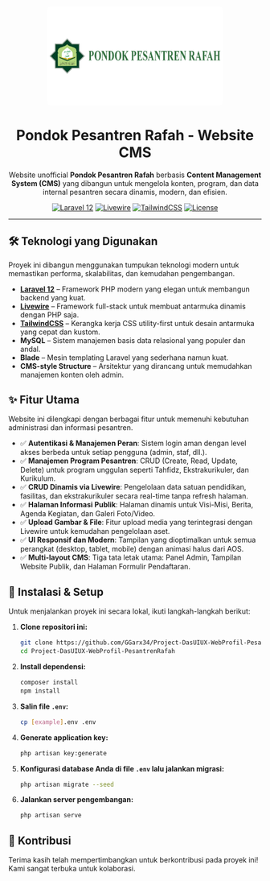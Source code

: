 <p align="center">
  <img src="https://raw.githubusercontent.com/GGarx34/Project-DasUIUX-WebProfil-PesantrenRafah/main/public/assets/logotext.webp" alt="Logo Pesantren Rafah" width="350" style="border-radius: 8px;">
</p>

<h1 align="center">
  Pondok Pesantren Rafah - Website CMS
</h1>

<p align="center">
  Website unofficial <strong>Pondok Pesantren Rafah</strong> berbasis <strong>Content Management System (CMS)</strong> yang dibangun untuk mengelola konten, program, dan data internal pesantren secara dinamis, modern, dan efisien.
</p>

<p align="center">
  <a href="#"><img src="https://img.shields.io/badge/Laravel-12-FF2D20?style=for-the-badge&logo=laravel" alt="Laravel 12"></a>
  <a href="#"><img src="https://img.shields.io/badge/Livewire-v3-4d52c1?style=for-the-badge&logo=livewire" alt="Livewire"></a>
  <a href="#"><img src="https://img.shields.io/badge/TailwindCSS-v3-06B6D4?style=for-the-badge&logo=tailwindcss" alt="TailwindCSS"></a>
  <a href="#"><img src="https://img.shields.io/badge/License-MIT-blue.svg?style=for-the-badge" alt="License"></a>
</p>

---

## 🛠️ Teknologi yang Digunakan

Proyek ini dibangun menggunakan tumpukan teknologi modern untuk memastikan performa, skalabilitas, dan kemudahan pengembangan.

-   **[Laravel 12](https://laravel.com)** – Framework PHP modern yang elegan untuk membangun backend yang kuat.
-   **[Livewire](https://livewire.laravel.com)** – Framework full-stack untuk membuat antarmuka dinamis dengan PHP saja.
-   **[TailwindCSS](https://tailwindcss.com)** – Kerangka kerja CSS utility-first untuk desain antarmuka yang cepat dan kustom.
-   **MySQL** – Sistem manajemen basis data relasional yang populer dan andal.
-   **Blade** – Mesin templating Laravel yang sederhana namun kuat.
-   **CMS-style Structure** – Arsitektur yang dirancang untuk memudahkan manajemen konten oleh admin.

## ✨ Fitur Utama

Website ini dilengkapi dengan berbagai fitur untuk memenuhi kebutuhan administrasi dan informasi pesantren.

-   ✅ **Autentikasi & Manajemen Peran**: Sistem login aman dengan level akses berbeda untuk setiap pengguna (admin, staf, dll.).
-   ✅ **Manajemen Program Pesantren**: CRUD (Create, Read, Update, Delete) untuk program unggulan seperti Tahfidz, Ekstrakurikuler, dan Kurikulum.
-   ✅ **CRUD Dinamis via Livewire**: Pengelolaan data satuan pendidikan, fasilitas, dan ekstrakurikuler secara real-time tanpa refresh halaman.
-   ✅ **Halaman Informasi Publik**: Halaman dinamis untuk Visi-Misi, Berita, Agenda Kegiatan, dan Galeri Foto/Video.
-   ✅ **Upload Gambar & File**: Fitur upload media yang terintegrasi dengan Livewire untuk kemudahan pengelolaan aset.
-   ✅ **UI Responsif dan Modern**: Tampilan yang dioptimalkan untuk semua perangkat (desktop, tablet, mobile) dengan animasi halus dari AOS.
-   ✅ **Multi-layout CMS**: Tiga tata letak utama: Panel Admin, Tampilan Website Publik, dan Halaman Formulir Pendaftaran.

## 🚀 Instalasi & Setup

Untuk menjalankan proyek ini secara lokal, ikuti langkah-langkah berikut:

1.  **Clone repositori ini:**
    ```bash
    git clone https://github.com/GGarx34/Project-DasUIUX-WebProfil-PesantrenRafah.git
    cd Project-DasUIUX-WebProfil-PesantrenRafah
    ```
2.  **Install dependensi:**
    ```bash
    composer install
    npm install
    ```
3.  **Salin file `.env`:**
    ```bash
    cp [example].env .env
    ```
4.  **Generate application key:**
    ```bash
    php artisan key:generate
    ```
5.  **Konfigurasi database Anda di file `.env` lalu jalankan migrasi:**
    ```bash
    php artisan migrate --seed
    ```
6.  **Jalankan server pengembangan:**
    ```bash
    php artisan serve
    ```

## 🤝 Kontribusi

Terima kasih telah mempertimbangkan untuk berkontribusi pada proyek ini! Kami sangat terbuka untuk kolaborasi.

